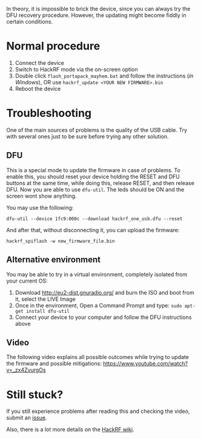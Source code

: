 In theory, it is impossible to brick the device, since you can always try the DFU recovery procedure. However, the updating might become fiddly in certain conditions.

# Normal procedure

1. Connect the device
2. Switch to HackRF mode via the on-screen option
3. Double click `flash_portapack_mayhem.bat` and follow the instructions (_in Windows_), OR use `hackrf_update <YOUR NEW FIRMWARE>.bin`
4. Reboot the device

# Troubleshooting

One of the main sources of problems is the quality of the USB cable. Try with several ones just to be sure before trying any other solution.

## DFU

This is a special mode to update the firmware in case of problems. To enable this, you should reset your device holding the RESET and DFU buttons at the same time, while doing this, release RESET, and then release DFU. Now you are able to use `dfu-util`. The leds should be ON and the screen wont show anything.

You may use the following:

`dfu-util --device 1fc9:000c --download hackrf_one_usb.dfu --reset`

And after that, without disconnecting it, you can upload the firmware:

`hackrf_spiflash -w new_firmware_file.bin`

## Alternative environment

You may be able to try in a virtual environment, completely isolated from your current OS:
1. Download http://eu2-dist.gnuradio.org/ and burn the ISO and boot from it, select the LIVE Image
2. Once in the environment, Open a Command Prompt and type: `sudo apt-get install dfu-util`
3. Connect your device to your computer and follow the DFU instructions above

## Video
The following video explains all possible outcomes while trying to update the firmware and possible mitigations:
https://www.youtube.com/watch?v=_zx4ZvurgOs

# Still stuck?
If you still experience problems after reading this and checking the video, submit an [issue](https://github.com/eried/portapack-havoc/issues/new?assignees=&labels=&template=problem-upgrading-the-firmware.md&title=Problem+upgrading+the+firmware).

Also, there is a lot more details on the [HackRF wiki](https://github.com/mossmann/hackrf/wiki/Updating-Firmware).